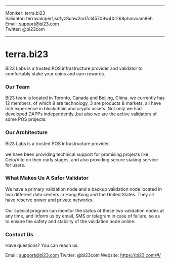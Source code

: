 
---
Moniker: terra.bi23<br/>
Validator: terravaloper1jsdfyz8uhw2nd7cl45709w40r268phmvxam8eh<br/>
Email: support@bi23.com<br/>
Twitter: @bi23com

---

# terra.bi23

Bi23 Labs is a trusted POS infrastructure provider and validator to comfortably stake your coins and earn rewards.

### Our Team

Bi23 team is located in Toronto, Canada and Beijing, China. we currently has 12 members, of which 9 are technology, 3 are products & markets, all have rich experience in blockchain and crypto assets.  Not only we had developed DAPPs independently ,but also we are the active validators of some POS projects. 

### Our Architecture
Bi23 Labs is a trusted POS infrastructure provider.<br/>
<br/>we have been providing technical support for promising projects like Celo/Vite on their early stages, and also providing secure staking service for users.

### What Makes Us A Safer Validator
We have a primary validation node and a backup validation node located in two different data centers in Hong Kong and the United States. They all have reserve power and private networks. <br/>
<br/>Our special program can monitor the status of these two validation nodes at any time, and inform us by email, SMS or telegram in case of failure, so as to ensure the safety and stability of the validation node online.

### Contact Us
Have questions? You can reach us:

Email: support@bi23.com
Twitter: @bi23com
Website: https://bi23.com/#/

